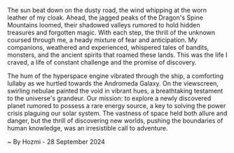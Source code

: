 
The sun beat down on the dusty road, the wind whipping at the worn leather of my cloak. Ahead, the jagged peaks of the Dragon's Spine Mountains loomed, their shadowed valleys rumored to hold hidden treasures and forgotten magic. With each step, the thrill of the unknown coursed through me, a heady mixture of fear and anticipation. My companions, weathered and experienced, whispered tales of bandits, monsters, and the ancient spirits that roamed these lands. This was the life I craved, a life of constant challenge and the promise of discovery.

The hum of the hyperspace engine vibrated through the ship, a comforting lullaby as we hurtled towards the Andromeda Galaxy. On the viewscreen, swirling nebulae painted the void in vibrant hues, a breathtaking testament to the universe's grandeur. Our mission: to explore a newly discovered planet rumored to possess a rare energy source, a key to solving the power crisis plaguing our solar system. The vastness of space held both allure and danger, but the thrill of discovering new worlds, pushing the boundaries of human knowledge, was an irresistible call to adventure. 

~ By Hozmi - 28 September 2024
